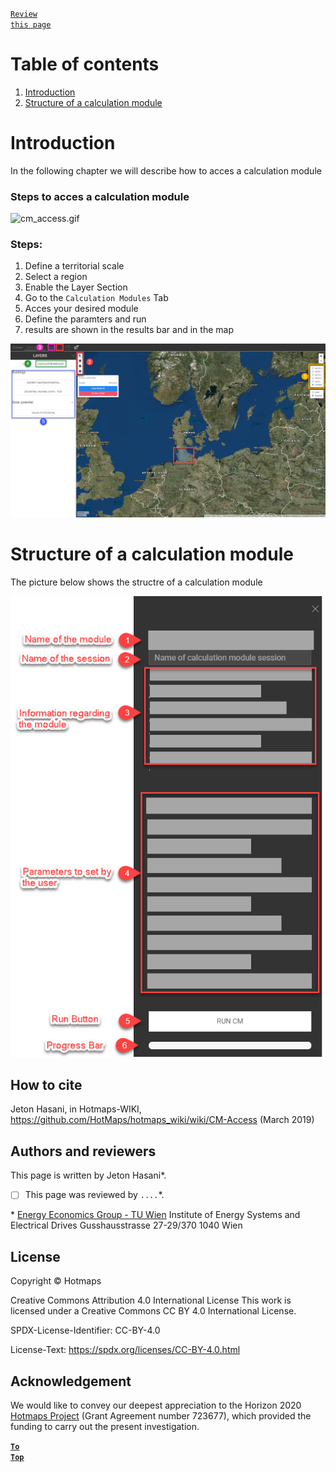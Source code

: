 <code>[Review this page](https://github.com/HotMaps/hotmaps_wiki/wiki/CM-Access/_edit/#Authors-and-reviewers)</code>
# Table of contents
1. [Introduction](#Introduction)
1. [Structure of a calculation module](#Structure-of-a-calculation-module)

# Introduction 
In the following chapter we will describe how to acces a calculation module

### Steps to acces a calculation module

![cm_access.gif][cm_access]

### Steps:

1. Define a territorial scale 
1. Select a region
2. Enable the Layer Section
3. Go to the <code>Calculation Modules</code> Tab
4. Acces your desired module
5. Define the paramters and run
6. results are shown in the results bar and in the map

![cm_access.png][cm_access_png]


# Structure of a calculation module

The picture below shows the structre of a calculation module

![cm_structure_png][cm_structure]

## How to cite

Jeton Hasani, in Hotmaps-WIKI, https://github.com/HotMaps/hotmaps_wiki/wiki/CM-Access (March 2019)


## Authors and reviewers
This page is written by Jeton Hasani\*.
- [ ] This page was reviewed by <code>....</code>\*.


\* [Energy Economics Group - TU Wien](https://eeg.tuwien.ac.at/)
Institute of Energy Systems and Electrical Drives
Gusshausstrasse 27-29/370
1040 Wien



## License
Copyright © Hotmaps

Creative Commons Attribution 4.0 International License
This work is licensed under a Creative Commons CC BY 4.0 International License.

SPDX-License-Identifier: CC-BY-4.0

License-Text: https://spdx.org/licenses/CC-BY-4.0.html


## Acknowledgement
We would like to convey our deepest appreciation to the Horizon 2020 [Hotmaps Project](https://www.hotmaps-project.eu) (Grant Agreement number 723677), which provided the funding to carry out the present investigation.

<code><ins>**[To Top](#table-of-contents)**</ins></code>

[cm_access]: https://github.com/HotMaps/hotmaps_wiki/blob/master/Images/general_tool_functionalities_and_structure/calculation_module_access.gif

[cm_access_png]: https://github.com/HotMaps/hotmaps_wiki/blob/master/Images/general_tool_functionalities_and_structure/calculation_module_access.png

[cm_structure]: https://github.com/HotMaps/hotmaps_wiki/blob/master/Images/general_tool_functionalities_and_structure/calculation_module_structure.png